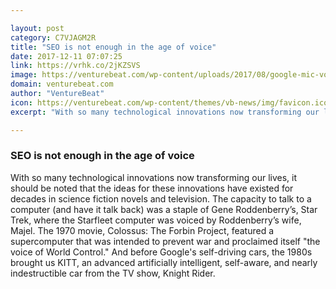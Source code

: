 ```yaml
---

layout: post
category: C7VJAGM2R
title: "SEO is not enough in the age of voice"
date: 2017-12-11 07:07:25
link: https://vrhk.co/2jKZSVS
image: https://venturebeat.com/wp-content/uploads/2017/08/google-mic-voice-recognition-e1512944845415.jpg?fit=780%2C462&strip=all
domain: venturebeat.com
author: "VentureBeat"
icon: https://venturebeat.com/wp-content/themes/vb-news/img/favicon.ico
excerpt: "With so many technological innovations now transforming our lives, it should be noted that the ideas for these innovations have existed for decades in science fiction novels and television. The capacity to talk to a computer (and have it talk back) was a staple of Gene Roddenberry’s, Star Trek, where the Starfleet computer was voiced by Roddenberry’s wife, Majel. The 1970 movie, Colossus: The Forbin Project, featured a supercomputer that was intended to prevent war and proclaimed itself \"the voice of World Control.\" And before Google's self-driving cars, the 1980s brought us KITT, an advanced artificially intelligent, self-aware, and nearly indestructible car from the TV show, Knight Rider."

---
```


### SEO is not enough in the age of voice

With so many technological innovations now transforming our lives, it should be noted that the ideas for these innovations have existed for decades in science fiction novels and television. The capacity to talk to a computer (and have it talk back) was a staple of Gene Roddenberry’s, Star Trek, where the Starfleet computer was voiced by Roddenberry’s wife, Majel. The 1970 movie, Colossus: The Forbin Project, featured a supercomputer that was intended to prevent war and proclaimed itself "the voice of World Control." And before Google's self-driving cars, the 1980s brought us KITT, an advanced artificially intelligent, self-aware, and nearly indestructible car from the TV show, Knight Rider.